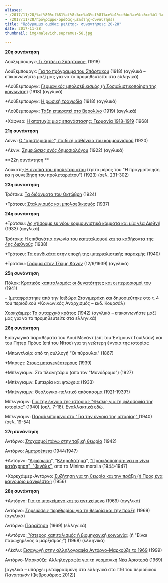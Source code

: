 ```yaml
---
aliases:
- /2017/11/28/%cf%80%cf%81%cf%8c%ce%b3%cf%81%ce%b1%ce%bc%ce%bc%ce%b1-%ce%bf%ce%bc%ce%ac%ce%b4%ce%b1%cf%82-%ce%bc%ce%b5%ce%bb%ce%ad%cf%84%ce%b7%cf%82-%cf%83%cf%85%ce%bd%ce%b1%ce%bd%cf%84%ce%ae%cf%83%ce%b5%ce%b9
- /2017/11/28/πρόγραμμα-ομάδας-μελέτης-συναντήσει
title: "Πρόγραμμα ομάδας μελέτης- συναντήσεις 20-28"
date: 2017-11-28
thumbnail: img/malevich.supremus-58.jpg

---
```

**20η συνάντηση**

Λούξεμπουργκ:[ Τι ζητάει ο
Σπάρτακος;](http://leninreloaded.blogspot.gr/2012/07/rosa-luxemburg.html) (1918)

Λούξεμπουργκ: [Για το πρόγραμμα του
Σπάρτακου](http://www.marxists.org/archive/luxemburg/1918/12/30.htm) (1918)
(αγγλικά – επικοινωνήστε μαζί μας για να το προμηθευτείτε στα ελληνικά)

+Λούξεμπουργκ: [Γερμανικός μπολσεβικισμός (ή Σοσιαλιστικοποίηση της
κοινωνίας)](http://marxists.org/archive/luxemburg/1918/12/20.htm#n1) (1918)
(αγγλικά)

+Λούξεμπουργκ: [Η ρωσική
τραγωδία](http://www.marxists.org/archive/luxemburg/1918/09/11.htm) (1918)
(αγγλικά)

+Λούξεμπουργκ: [Τάξη επικρατεί στο
Βερολίνο](http://www.marxists.org/archive/luxemburg/1919/01/14.htm) (1919)
(αγγλικά)

+Χάφνερ: [Η αποτυχία μιας επανάστασης: Γερμανία
1918-1919](http://www.amazon.com/Failure-Revolution-1918-1919-Sebastian-Haffner/dp/0916650235) (1968)

**21η συνάντηση**

Λένιν: [Ο "αριστερισμός", παιδική ασθένεια του
κομμουνισμού](http://www.marxistbooks.gr/extremism.htm) (1920)

+Λένιν: [Σημειώσεις ενός
δημοσιολόγου](http://www.marxists.org/archive/lenin/works/1922/feb/x01.htm) (1922)
(αγγλικά)

**22η συνάντηση **

Λούκατς:[ Η σκοπιά του
προλεταριάτου](http://www.scribd.com/doc/58558019/%CE%9B%CE%BF%CF%8D%CE%BA%CE%B1%CF%84%CF%82-%CE%93%CE%BA%CE%B5%CF%8C%CF%81%CE%B3%CE%BA%CE%B7-%CE%99%CF%83%CF%84%CE%BF%CF%81%CE%AF%CE%B1-%CE%BA%CE%B1%CE%B9-%CF%84%CE%B1%CE%BE%CE%B9%CE%BA%CE%AE-%CF%83%CF%85%CE%BD%CE%B5%CE%AF%CE%B4%CE%B7%CF%83%CE%B7-%CE%A0%CE%BF%CE%BB%CE%B9%CF%84%CE%B9%CE%BA%CF%8C-%CE%9A%CE%B1%CF%86%CE%B5%CE%BD%CE%B5%CE%AF%CE%BF) (τρίτο
μέρος του "H πραγμοποίηση κα η συνείδηση του προλεταριάτου") (1923)
(σελ. 231-302)

**23η συνάντηση**

Τρότσκυ: [Τα διδάγματα του
Οκτώβρη](http://www.scribd.com/doc/25124036/%CE%9B-%CE%A4%CE%A1%CE%9F%CE%A4%CE%A3%CE%9A%CE%99-%CE%A4%CE%91-%CE%9C%CE%91%CE%98%CE%97%CE%9C%CE%91%CE%A4%CE%91-%CE%A4%CE%9F%CE%A5-%CE%9F%CE%9A%CE%A4%CE%A9%CE%92%CE%A1%CE%97) (1924)

+Τρότσκυ:[ Σταλινισμός και
μπολσεβικισμός](http://www.marxists.org/ellinika/archive/trotsky/works/1937/08/28/stbol.htm) (1937)

**24η συνάντηση**

+Τρότσκυ: [Ας χτίσουμε εκ νέου κομμουνιστικά κόμματα και μία νέα
Διεθνή](http://www.marxists.org/archive/trotsky/germany/1933/330715.htm) (1933)
(αγγλικά)

Τρότσκυ:[ Η επιθανάτια αγωνία του καπιταλισμού και τα καθήκοντα της
4ης διεθνούς](http://www.marxistbooks.gr/metavatiko_a.htm) (1938)

+Τρότσκυ: [Τα συνδικάτα στην εποχή της ιμπεριαλιστικής
παρακμής](http://www.marxists.org/archive/trotsky/1940/xx/tu.htm) (1940)

+Τρότσκυ: [Γράμμα στον Τζέιμς
Κάνον](http://www.marxists.org/archive/trotsky/idom/dm/01-cannon1.htm) (12/9/1939)
(αγγλικά)

**25η συνάντηση**

Πόλοκ: [Κρατικός καπιταλισμός: οι δυνατότητες και οι περιορισμοί του](http://thessaloniki.platypus1917.org/wp-content/uploads/2015/12/%CE%A0%CF%8C%CE%BB%CE%BF%CE%BA.%CE%A4%CE%B5%CE%BB%CE%B9%CE%BA%CF%8C-1-1.pdf) (1941)

– (μεταφράστηκε από την Ισιδώρα Στανιμεράκη και δημοσιεύτηκε στο τ. 4 του περιοδικού *Κοινωνικός Αναρχισμός – εκδ. Κουρσάλ)

Χορκχάιμερ: [Το αυταρχικό κράτος](http://www.mediafire.com/?zwdzqvwvugridqq) (1942) (αγγλικά – επικοινωνήστε μαζί μας για να το προμηθευτείτε στα ελληνικά)

**26η συνάντηση**

Εισαγωγικά παραθέματα του Λουί Μενάντ (επί του Έντμουντ Γουίλσον) και του Πήτερ Πρόυς (επί του Νίτσε) για τη νεώτερη έννοια της ιστορίας

+Μπωντλαίρ: από τη συλλογή "Οι πύραυλοι" (1867)

+Μπρεχτ: [Στους μεταγενέστερους](http://aren-math.blogspot.gr/2011/03/blog-post_22.html) (1939)

+Μπένγιαμιν: Στο πλανητάριο (από τον "Μονόδρομο") (1927)

+Μπένγιαμιν: Εμπειρία και φτώχεια (1933)

+Μπένγιαμιν: Θεολογικο-πολιτικό απόσπασμα (1921-1939?)

Μπένγιαμιν: [Για την έννοια της ιστορίας "Θέσεις για τη φιλοσοφία της ιστορίας" ](http://www.scribd.com/doc/63529919/Benjamin-%CE%98%CE%AD%CF%83%CE%B5%CE%B9%CF%82-%CE%B3%CE%B9%CE%B1-%CF%84%CE%B7-%CE%A6%CE%B9%CE%BB%CE%BF%CF%83%CE%BF%CF%86%CE%AF%CE%B1-%CF%84%CE%B7%CF%82-%CE%99%CF%83%CF%84%CE%BF%CF%81%CE%AF%CE%B1%CF%82-%CE%A0%CE%BF%CE%BB%CE%B9%CF%84%CE%B9%CE%BA%CF%8C-%CE%9A%CE%B1%CF%86%CE%B5%CE%BD%CE%B5%CE%AF%CE%BF)(1940) (σελ. 7-18). [Εναλλακτικά εδώ](http://www.sarajevomag.gr/vivliothiki/benjamin.html).

Μπένγιαμιν: [Παραλειπόμενα στο "Για την έννοια της ιστορίας" ](http://www.scribd.com/doc/63529919/Benjamin-%CE%98%CE%AD%CF%83%CE%B5%CE%B9%CF%82-%CE%B3%CE%B9%CE%B1-%CF%84%CE%B7-%CE%A6%CE%B9%CE%BB%CE%BF%CF%83%CE%BF%CF%86%CE%AF%CE%B1-%CF%84%CE%B7%CF%82-%CE%99%CF%83%CF%84%CE%BF%CF%81%CE%AF%CE%B1%CF%82-%CE%A0%CE%BF%CE%BB%CE%B9%CF%84%CE%B9%CE%BA%CF%8C-%CE%9A%CE%B1%CF%86%CE%B5%CE%BD%CE%B5%CE%AF%CE%BF)(1940)
(σελ. 19-54)

**27η συνάντηση**

Αντόρνο: [Στοχασμοί πάνω στην ταξική θεωρία](/file/readings/adorno_classtheory1942.pdf) (1942)

Αντόρνο: [Αμετροέπεια](/file/readings/adorno_imaginativeexcesses.pdf) (1944/1947)

+Αντόρνο: "[Αφιέρωση](http://platypus1917.org/wp-content/uploads/2011/12/adorno_minimamoraliabook_dedication.pdf)", "[Κληροδότημα](http://platypus1917.org/wp-content/uploads/2012/04/adorno_minimamoraliabook_bequest.pdf)", ["Προειδοποίηση: να μη γίνει κατάχρηση", "Φινάλε"](http://platypus1917.org/wp-content/uploads/2011/12/adorno_minimamoraliabook_warningnottobemisusedfinale.pdf), από τα Minima moralia (1944-1947)

+Χορκχάιμερ-Αντόρνο: [Συζήτηση για τη θεωρία και την πράξη (ή Προς ένα καινούριο μανιφέστο;)](http://eagainst.com/articles/theodor-adorno-%CE%BA%CE%B1%CE%B9-max-horkheimer-%CF%80%CF%81%CE%BF%CF%82-%CE%AD%CE%BD%CE%B1-%CE%BD%CE%AD%CE%BF-%CE%BC%CE%B1%CE%BD%CE%B9%CF%86%CE%AD%CF%83%CF%84%CE%BF/) (1956)

**28η συνάντηση**

+Αντόρνο: [Για το υποκείμενο και το αντικείμενο](http://platypus1917.org/wp-content/uploads/2011/12/adorno_onsubjectandobject.pdf) (1969) (αγγλικά)

Αντόρνο: [Σημειώσεις περιθωρίου για τη θεωρία και την πράξη](/file/readings/adorno_marginaliatheorypraxis.pdf) (1969) (αγγλικά)

Αντόρνο: [Παραίτηση](http://thessaloniki.platypus1917.org/?page_id=217#%CE%A0%CE%B1%CF%81%CE%B1%CE%AF%CF%84%CE%B7%CF%83%CE%B7) (1969) (ελληνικά)

+Αντόρνο:[ Ύστερος καπιταλισμός ή βιομηχανική κοινωνία;](http://thessaloniki.platypus1917.org/?page_id=217#%CE%8E%CF%83%CF%84%CE%B5%CF%81%CE%BF%CF%82%20%CE%BA%CE%B1%CF%80%CE%B9%CF%84%CE%B1%CE%BB%CE%B9%CF%83%CE%BC%CF%8C%CF%82%20%CE%AE%20%CE%B2%CE%B9%CE%BF%CE%BC%CE%B7%CF%87%CE%B1%CE%BD%CE%B9%CE%BA%CE%AE%20%CE%BA%CE%BF%CE%B9%CE%BD%CF%89%CE%BD%CE%AF%CE%B1;) (ή "Είναι παρωχημένος ο μαρξισμός;") (1968) (ελληνικά)

+Λέσλυ: [Εισαγωγή στην αλληλογραφία Αντόρνο-Μαρκούζε το 1969](http://platypus1917.home.comcast.net/~platypus1917/leslieesther_adornomarcusenewleft.pdf) (1999)

Αντόρνο-Μαρκούζε: [Αλληλογραφία για τη γερμανική Νέα Αριστερά](http://platypus1917.home.comcast.net/~platypus1917/adornomarcuse_germannewleft.pdf) (1969)

[αγγλικά – υπάρχει μεταφρασμένη στα ελληνικά στο τ.16 του περιοδικού *Πανοπτικόν* (Φεβρουάριος 2012)]
